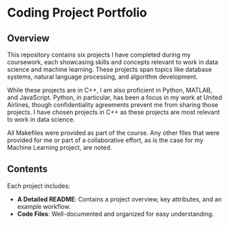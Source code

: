 # **Coding Project Portfolio**

## **Overview**
This repository contains six projects I have completed during my coursework, each showcasing skills and concepts relevant to work in data science and machine learning. These projects span topics like database systems, natural language processing, and algorithm development.

While these projects are in C++, I am also proficient in Python, MATLAB, and JavaScript. Python, in particular, has been a focus in my work at United Airlines, though confidentiality agreements prevent me from sharing those projects. I have chosen projects in C++ as these projects are most relevant to work in data science.

All Makefiles were provided as part of the course. Any other files that were provided for me or part of a collaborative effort, as is the case for my Machine Learning project, are noted.

## **Contents**
Each project includes:
- **A Detailed README**: Contains a project overview, key attributes, and an example workflow.
- **Code Files**: Well-documented and organized for easy understanding.
